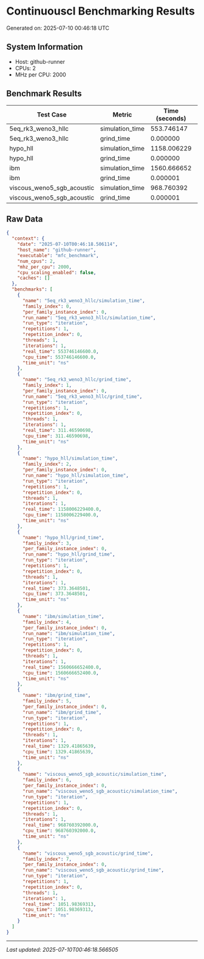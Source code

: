 # Continuouscl Benchmarking Results

Generated on: 2025-07-10 00:46:18 UTC

## System Information
- Host: github-runner
- CPUs: 2
- MHz per CPU: 2000

## Benchmark Results

| Test Case | Metric | Time (seconds) | Time (nanoseconds) |
|-----------|--------|----------------|-------------------|
| 5eq_rk3_weno3_hllc | simulation_time | 553.746147 | 553746146600 |
| 5eq_rk3_weno3_hllc | grind_time | 0.000000 | 311 |
| hypo_hll | simulation_time | 1158.006229 | 1158006229400 |
| hypo_hll | grind_time | 0.000000 | 373 |
| ibm | simulation_time | 1560.666652 | 1560666652400 |
| ibm | grind_time | 0.000001 | 1329 |
| viscous_weno5_sgb_acoustic | simulation_time | 968.760392 | 968760392000 |
| viscous_weno5_sgb_acoustic | grind_time | 0.000001 | 1052 |

## Raw Data

```json
{
  "context": {
    "date": "2025-07-10T00:46:18.506114",
    "host_name": "github-runner",
    "executable": "mfc_benchmark",
    "num_cpus": 2,
    "mhz_per_cpu": 2000,
    "cpu_scaling_enabled": false,
    "caches": []
  },
  "benchmarks": [
    {
      "name": "5eq_rk3_weno3_hllc/simulation_time",
      "family_index": 0,
      "per_family_instance_index": 0,
      "run_name": "5eq_rk3_weno3_hllc/simulation_time",
      "run_type": "iteration",
      "repetitions": 1,
      "repetition_index": 0,
      "threads": 1,
      "iterations": 1,
      "real_time": 553746146600.0,
      "cpu_time": 553746146600.0,
      "time_unit": "ns"
    },
    {
      "name": "5eq_rk3_weno3_hllc/grind_time",
      "family_index": 1,
      "per_family_instance_index": 0,
      "run_name": "5eq_rk3_weno3_hllc/grind_time",
      "run_type": "iteration",
      "repetitions": 1,
      "repetition_index": 0,
      "threads": 1,
      "iterations": 1,
      "real_time": 311.46590698,
      "cpu_time": 311.46590698,
      "time_unit": "ns"
    },
    {
      "name": "hypo_hll/simulation_time",
      "family_index": 2,
      "per_family_instance_index": 0,
      "run_name": "hypo_hll/simulation_time",
      "run_type": "iteration",
      "repetitions": 1,
      "repetition_index": 0,
      "threads": 1,
      "iterations": 1,
      "real_time": 1158006229400.0,
      "cpu_time": 1158006229400.0,
      "time_unit": "ns"
    },
    {
      "name": "hypo_hll/grind_time",
      "family_index": 3,
      "per_family_instance_index": 0,
      "run_name": "hypo_hll/grind_time",
      "run_type": "iteration",
      "repetitions": 1,
      "repetition_index": 0,
      "threads": 1,
      "iterations": 1,
      "real_time": 373.3648501,
      "cpu_time": 373.3648501,
      "time_unit": "ns"
    },
    {
      "name": "ibm/simulation_time",
      "family_index": 4,
      "per_family_instance_index": 0,
      "run_name": "ibm/simulation_time",
      "run_type": "iteration",
      "repetitions": 1,
      "repetition_index": 0,
      "threads": 1,
      "iterations": 1,
      "real_time": 1560666652400.0,
      "cpu_time": 1560666652400.0,
      "time_unit": "ns"
    },
    {
      "name": "ibm/grind_time",
      "family_index": 5,
      "per_family_instance_index": 0,
      "run_name": "ibm/grind_time",
      "run_type": "iteration",
      "repetitions": 1,
      "repetition_index": 0,
      "threads": 1,
      "iterations": 1,
      "real_time": 1329.41865639,
      "cpu_time": 1329.41865639,
      "time_unit": "ns"
    },
    {
      "name": "viscous_weno5_sgb_acoustic/simulation_time",
      "family_index": 6,
      "per_family_instance_index": 0,
      "run_name": "viscous_weno5_sgb_acoustic/simulation_time",
      "run_type": "iteration",
      "repetitions": 1,
      "repetition_index": 0,
      "threads": 1,
      "iterations": 1,
      "real_time": 968760392000.0,
      "cpu_time": 968760392000.0,
      "time_unit": "ns"
    },
    {
      "name": "viscous_weno5_sgb_acoustic/grind_time",
      "family_index": 7,
      "per_family_instance_index": 0,
      "run_name": "viscous_weno5_sgb_acoustic/grind_time",
      "run_type": "iteration",
      "repetitions": 1,
      "repetition_index": 0,
      "threads": 1,
      "iterations": 1,
      "real_time": 1051.98369313,
      "cpu_time": 1051.98369313,
      "time_unit": "ns"
    }
  ]
}
```

---
*Last updated: 2025-07-10T00:46:18.566505*
